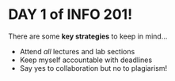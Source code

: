 # DAY 1 of INFO 201!

There are some **key strategies** to keep in mind...

- Attend *all* lectures and lab sections
- Keep myself accountable with deadlines
- Say yes to collaboration but no to plagiarism!

